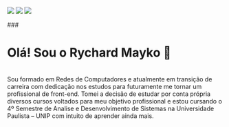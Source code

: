 

<div> 
  
  <a href="https://instagram.com/rychardmayko" target="_blank"><img src="https://img.shields.io/badge/-Instagram-%23E4405F?style=for-the-badge&logo=instagram&logoColor=white" target="_blank"></a>
  <a href = "mailto:educador.rychard@gmail.com"><img src="https://img.shields.io/badge/-Gmail-%23333?style=for-the-badge&logo=gmail&logoColor=white" target="_blank"></a>
  <a href="https://www.linkedin.com/in/rychardmayko" target="_blank"><img src="https://img.shields.io/badge/-LinkedIn-%230077B5?style=for-the-badge&logo=linkedin&logoColor=white" target="_blank"></a> 
  
</div>
### <h1>Olá! Sou o Rychard Mayko 👋
</h1><br>
Sou formado em Redes de Computadores e atualmente em transição de carreira com dedicação nos estudos para futuramente me tornar um profissional de front-end. Tomei a decisão de estudar por conta própria diversos cursos voltados para meu objetivo profissional e estou cursando o 4º Semestre de Analise e Desenvolvimento de Sistemas na Universidade Paulista – UNIP com intuito de aprender ainda mais.


